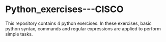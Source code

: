 # Python_exercises---CISCO
This repository contains 4 python exercises. In these exercises, basic python syntax, commands and regular expressions are applied to perform simple tasks. 
